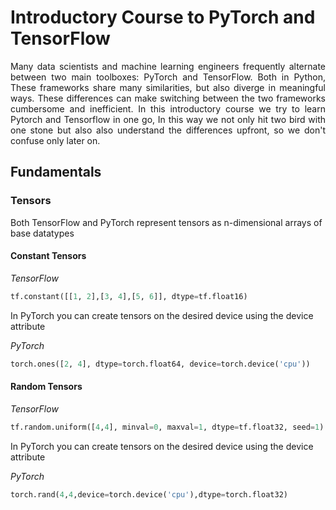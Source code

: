 # Introductory Course to PyTorch and TensorFlow


<p align="justify">
  Many data scientists and machine learning engineers frequently alternate between two main toolboxes: PyTorch and TensorFlow.  Both in Python, These  frameworks share many similarities, but also diverge in meaningful ways. These differences can make switching between the two frameworks cumbersome and inefficient. In this introductory course we try to learn Pytorch and Tensorflow in one go, In this way we not only hit two bird with one stone but also also understand the differences upfront, so we don't confuse only later on.
</p>

## Fundamentals
### Tensors
Both TensorFlow and PyTorch represent tensors as n-dimensional arrays of base datatypes

#### Constant Tensors


*TensorFlow*

```python
tf.constant([[1, 2],[3, 4],[5, 6]], dtype=tf.float16)
```


In PyTorch you can create tensors on the desired device using the device attribute

*PyTorch*
```python
torch.ones([2, 4], dtype=torch.float64, device=torch.device('cpu'))
```

#### Random Tensors


*TensorFlow*

```python
tf.random.uniform([4,4], minval=0, maxval=1, dtype=tf.float32, seed=1)
```


In PyTorch you can create tensors on the desired device using the device attribute

*PyTorch*
```python
torch.rand(4,4,device=torch.device('cpu'),dtype=torch.float32)
```
